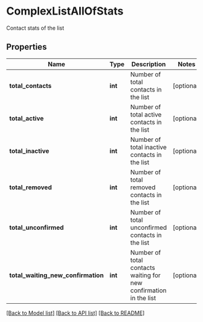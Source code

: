 # ComplexListAllOfStats

Contact stats of the list
## Properties
Name | Type | Description | Notes
------------ | ------------- | ------------- | -------------
**total_contacts** | **int** | Number of total contacts in the list | [optional] 
**total_active** | **int** | Number of total active contacts in the list | [optional] 
**total_inactive** | **int** | Number of total inactive contacts in the list | [optional] 
**total_removed** | **int** | Number of total removed contacts in the list | [optional] 
**total_unconfirmed** | **int** | Number of total unconfirmed contacts in the list | [optional] 
**total_waiting_new_confirmation** | **int** | Number of total contacts waiting for new confirmation in the list | [optional] 

[[Back to Model list]](../README.md#documentation-for-models) [[Back to API list]](../README.md#documentation-for-api-endpoints) [[Back to README]](../README.md)


